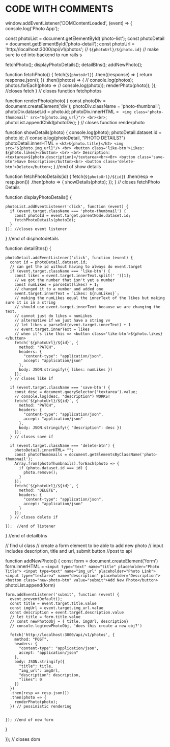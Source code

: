 <!-- <script src="index.js"></script> -->

# CODE WITH COMMENTS

window.addEventListener('DOMContentLoaded', (event) => {
  console.log('Photo App');

  const photoList = document.getElementById('photo-list');
  const photoDetail = document.getElementById('photo-detail');
  const photoUrl = 'http://localhost:3000/api/v1/photos';
  // `${photoUrl}/${photo.id}`
  // make sure to cd into backend to run rails s

  fetchPhoto();
  displayPhotoDetails();
  detailBtns();
  addNewPhoto();

  function fetchPhoto() {
    fetch(`${photoUrl}`)
      .then((response) => {
        return response.json();
      })
      .then((photos) => {
        // console.log(photos);
        photos.forEach(photo =>
          // console.log(photo));
          renderPhoto(photo));
      }); //closes fetch
  } // closes function fetchphotos


  function renderPhoto(photo) {
    const photoDiv = document.createElement('div');
    photoDiv.className = 'photo-thumbnail';
    photoDiv.dataset.id = photo.id;
    photoDiv.innerHTML = `
    <img class='photo-thumbnail' src="${photo.img_url}"/>
    <br><br>`;
    photoList.appendChild(photoDiv);
  } // closes function renderphoto


  function showDetails(photo) {
    console.log(photo);
    photoDetail.dataset.id = photo.id;
    // console.log(photoDetail, "PHOTO DETAILS?")
    photoDetail.innerHTML = `
      <h2>${photo.title}</h2>
      <img src="${photo.img_url}"/>
      <br>
      <button class='like-btn'>Likes: ${photo.likes}</button>
      <br>
      <br>
      Description:<textarea>${photo.description}</textarea><br><Br>
      <button class='save-btn'>Save Description</button><br>
      <button class='delete-btn'>Delete</button>
    `;
  } //end of show details 


  function fetchPhotoDetails(id) {
    fetch(`${photoUrl}/${id}`)
      .then(resp => resp.json())
      .then(photo => {
        showDetails(photo);
      });
  } // closes fetchPhoto Details


  function displayPhotoDetails() {

    photoList.addEventListener('click', function (event) {
      if (event.target.className === 'photo-thumbnail') {
        const photoId = event.target.parentNode.dataset.id;
        fetchPhotoDetails(photoId);
      }
    }); //closes event listener

  } //end of disphotodetails 


  function detailBtns() {

    photoDetail.addEventListener('click', function (event) {
      const id = photoDetail.dataset.id;
      // can get the id without having to always do event.target
      if (event.target.className === 'like-btn') {
        const likes = event.target.innerText.split(' ')[1];
        // we got the number that isn't yet a number
        const numLikes = parseInt(likes) + 1;
        // changed it to a number and added one
        event.target.innerText = `Likes: ${numLikes}`;
        // making the numLikes equal the innerText of the likes but making sure it is in a string
        // should use event.target.innerText because we are changing the text.
        // cannot just do likes = numLikes
        // alternative if we just have a string vv
        // let likes = parseInt(event.target.innerText) + 1
        // event.target.innerText = likes
        // when it's like this => <button class='like-btn'>${photo.likes}</button>
        fetch(`${photoUrl}/${id}`, {
          method: "PATCH",
          headers: {
            "content-type": "application/json",
            accept: "application/json"
          },
          body: JSON.stringify({ likes: numLikes })
        });
      } // closes like if

      if (event.target.className === 'save-btn') {
        const desc = document.querySelector('textarea').value;
        // console.log(desc, "description") WORKS!
        fetch(`${photoUrl}/${id}`, {
          method: "PATCH",
          headers: {
            "content-type": "application/json",
            accept: "application/json"
          },
          body: JSON.stringify({ "description": desc })
        });
      } // closes save if

      if (event.target.className === 'delete-btn') {
        photoDetail.innerHTML= "";
        const photoThumbnails = document.getElementsByClassName('photo-thumbnail');
        Array.from(photoThumbnails).forEach(photo => {
          if (photo.dataset.id === id) {
            photo.remove();
          }
        });
        fetch(`${photoUrl}/${id}`, {
          method: "DELETE",
          headers: {
            "content-type": "application/json",
            accept: "application/json"
          }
        });
      } // closes delete if

    });  //end of listener

  } //end of detailbtns

  // find ul class
  // create a form element to be able to add new photo
  // input includes description, title and url, submit button 
  //post to api

  function addNewPhoto() {
    const form = document.createElement('form')
    form.innerHTML = `
<input type="text" name="title" placeholder="Photo Title">
<input type=text" name="img_url" placeholder="Photo Link">
<input type="textarea" name="description" placeholder="Description">
<button class="new-photo-btn" value="submit">Add New Photo</button>
`
    photoList.append(form)

    form.addEventListener('submit', function (event) {
      event.preventDefault();
      const title = event.target.title.value
      const imgUrl = event.target.img_url.value
      const description = event.target.description.value
      // let title = form.title.value
      // const newPhotoObj = { title, imgUrl, description}
      // console.log(newPhotoObj, 'does this create a new obj?')

      fetch('http://localhost:3000/api/v1/photos', {
        method: "POST",
        headers: {
          "content-type": "application/json",
          accept: "application/json"
        },
        body: JSON.stringify({
          "title": title,
          "img_url": imgUrl,
          "description": description,
          "likes": 0
        })
      })
      .then(resp => resp.json())
      .then(photo => {
        renderPhoto(photo);
      }) // pessimistic rendering 


    }); //end of new form
  }











  
}); // closes dom

